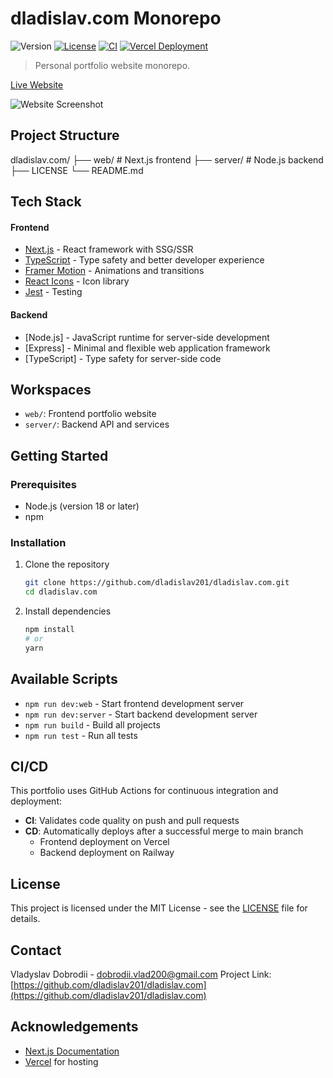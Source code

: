 # dladislav.com Monorepo

![Version](https://img.shields.io/badge/version-1.0.0-blue.svg)
[![License](https://img.shields.io/badge/license-MIT-green.svg)](LICENSE)
[![CI](https://github.com/dladislav201/dladislav.com/actions/workflows/ci.yml/badge.svg)](https://github.com/dladislav201/dladislav.com/actions/workflows/ci.yml)
[![Vercel Deployment](https://img.shields.io/github/deployments/dladislav201/dladislav.com/production?label=vercel&logo=vercel)](https://dladislav.com)

> Personal portfolio website monorepo.

[Live Website](https://dladislav.com)

![Website Screenshot](public/landing-page-screenshot.png)

## Project Structure

dladislav.com/
├── web/ # Next.js frontend
├── server/ # Node.js backend
├── LICENSE
└── README.md

## Tech Stack

#### Frontend

- [Next.js](https://nextjs.org/) - React framework with SSG/SSR
- [TypeScript](https://www.typescriptlang.org/) - Type safety and better developer experience
- [Framer Motion](https://www.framer.com/motion/) - Animations and transitions
- [React Icons](https://react-icons.github.io/react-icons/) - Icon library
- [Jest](https://jestjs.io/) - Testing

#### Backend

- [Node.js] - JavaScript runtime for server-side development
- [Express] - Minimal and flexible web application framework
- [TypeScript] - Type safety for server-side code
<!-- - [OpenAI] - AI integration for intelligent features -->

## Workspaces

- `web/`: Frontend portfolio website
- `server/`: Backend API and services

## Getting Started

### Prerequisites

- Node.js (version 18 or later)
- npm

### Installation

1. Clone the repository

   ```bash
   git clone https://github.com/dladislav201/dladislav.com.git
   cd dladislav.com
   ```

2. Install dependencies

   ```bash
   npm install
   # or
   yarn
   ```

## Available Scripts

- `npm run dev:web` - Start frontend development server
- `npm run dev:server` - Start backend development server
- `npm run build` - Build all projects
- `npm run test` - Run all tests

## CI/CD

This portfolio uses GitHub Actions for continuous integration and deployment:

- **CI**: Validates code quality on push and pull requests
- **CD**: Automatically deploys after a successful merge to main branch
  - Frontend deployment on Vercel
  - Backend deployment on Railway

## License

This project is licensed under the MIT License - see the [LICENSE](LICENSE) file for details.

## Contact

Vladyslav Dobrodii - [dobrodii.vlad200@gmail.com](mailto:dobrodii.vlad200@gmail.com)
Project Link: [https://github.com/dladislav201/dladislav.com](https://github.com/dladislav201/dladislav.com)

## Acknowledgements

- [Next.js Documentation](https://nextjs.org/docs)
- [Vercel](https://vercel.com) for hosting
